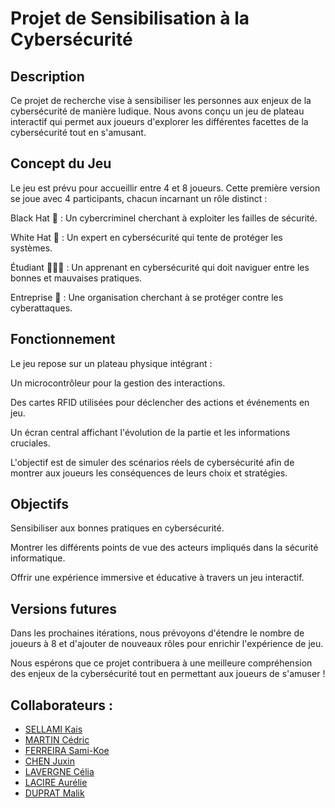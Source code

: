 # Projet de Sensibilisation à la Cybersécurité

## Description

Ce projet de recherche vise à sensibiliser les personnes aux enjeux de la cybersécurité de manière ludique. Nous avons conçu un jeu de plateau interactif qui permet aux joueurs d'explorer les différentes facettes de la cybersécurité tout en s'amusant.

## Concept du Jeu

Le jeu est prévu pour accueillir entre 4 et 8 joueurs. Cette première version se joue avec 4 participants, chacun incarnant un rôle distinct :

Black Hat  🎩 : Un cybercriminel cherchant à exploiter les failles de sécurité.

White Hat  🧢 : Un expert en cybersécurité qui tente de protéger les systèmes.

Étudiant   👩🏻‍💻 : Un apprenant en cybersécurité qui doit naviguer entre les bonnes et mauvaises pratiques.

Entreprise 🏢 : Une organisation cherchant à se protéger contre les cyberattaques.

## Fonctionnement

Le jeu repose sur un plateau physique intégrant :

Un microcontrôleur pour la gestion des interactions.

Des cartes RFID utilisées pour déclencher des actions et événements en jeu.

Un écran central affichant l'évolution de la partie et les informations cruciales.

L'objectif est de simuler des scénarios réels de cybersécurité afin de montrer aux joueurs les conséquences de leurs choix et stratégies.

## Objectifs

Sensibiliser aux bonnes pratiques en cybersécurité.

Montrer les différents points de vue des acteurs impliqués dans la sécurité informatique.

Offrir une expérience immersive et éducative à travers un jeu interactif.

## Versions futures

Dans les prochaines itérations, nous prévoyons d'étendre le nombre de joueurs à 8 et d'ajouter de nouveaux rôles pour enrichir l'expérience de jeu.

Nous espérons que ce projet contribuera à une meilleure compréhension des enjeux de la cybersécurité tout en permettant aux joueurs de s'amuser !



## Collaborateurs : 
- [SELLAMI Kais](https://github.com/Ksel1010)
- [MARTIN Cédric](https://github.com/Fetrixdu83)
- [FERREIRA Sami-Koe](https://github.com/skferrei31)
- [CHEN Juxin](https://github.com/Juxin233)
- [LAVERGNE Célia](https://github.com/C3-code)
- [LACIRE Aurélie](https://github.com/aurelcre)
- [DUPRAT Malik]()